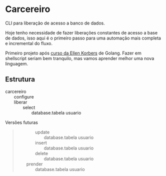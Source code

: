 # Carcereiro

CLI para liberação de acesso a banco de dados.

Hoje tenho necessidade de fazer liberações constantes de acesso a base de dados, isso aqui é o primeiro passo para uma automação mais completa e incremental do fluxo.

Primeiro projeto após [curso da Ellen Korbers](https://www.youtube.com/channel/UCxD5EE0H7qOhRr0tIVsOZPQ) de Golang. Fazer em shellscript seriam bem tranquilo, mas vamos aprender melhor uma nova linguagem.

## Estrutura

carcereiro<br>
&emsp;&emsp;configure<br>
&emsp;&emsp;liberar<br>
&emsp;&emsp;&emsp;&emsp;select<br>
&emsp;&emsp;&emsp;&emsp;&emsp;&emsp;database.tabela usuario<br>


Versões futuras
>&emsp;&emsp;&emsp;&emsp;update<br>
>&emsp;&emsp;&emsp;&emsp;&emsp;&emsp;database.tabela usuario<br>
>&emsp;&emsp;&emsp;&emsp;insert<br>
>&emsp;&emsp;&emsp;&emsp;&emsp;&emsp;database.tabela usuario<br>
>&emsp;&emsp;&emsp;&emsp;delete<br>
>&emsp;&emsp;&emsp;&emsp;&emsp;&emsp;database.tabela usuario<br>
>&emsp;&emsp;prender<br>
>&emsp;&emsp;&emsp;&emsp;database.tabela usuario<br>
